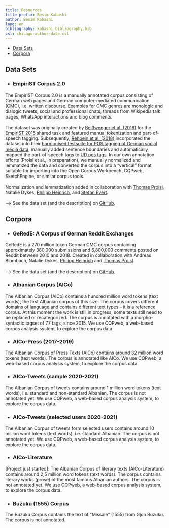 ```yaml
---
title: Resources
title-prefix: Besim Kabashi
author: Besim Kabashi
lang: en
bibliography: kabashi_bibliography.bib
csl: chicago-author-date.csl
---
```


- [Data Sets](#data-sets)
- [Corpora](#corpora)


## Data Sets ##

- ### EmpiriST Corpus 2.0 ###
The EmpiriST Corpus 2.0 is a manually annotated corpus consisting of
German web pages and German computer-mediated communication (CMC),
i.e. written discourse. Examples for CMC genres are monologic and
dialogic tweets, social and professional chats, threads from Wikipedia
talk pages, WhatsApp interactions and blog comments.
\
\
The dataset was originally created by [Beißwenger et
al. (2016)](https://www.aclweb.org/anthology/W16-2606/) for the
[EmpiriST 2015](https://sites.google.com/site/empirist2015/) shared
task and featured manual tokenization and part-of-speech
tagging. Subsequently, [Rehbein et al.
(2018)](https://www.oeaw.ac.at/fileadmin/subsites/academiaecorpora/PDF/konvens18_03.pdf)
incorporated the dataset into their [harmonised testsuite for POS
tagging of German social media
data](https://www.cl.uni-heidelberg.de/~rehbein/tweeDe.mhtml),
manually added sentence boundaries and automatically mapped the
part-of-speech tags to [UD pos
tags](https://universaldependencies.org/u/pos/all.html). In our own
annotation efforts (Proisl et al., in preparation), we manually
normalized and lemmatized the data and converted the corpus into a
“vertical” format suitable for importing into the Open Corpus
Workbench, CQPweb, SketchEngine, or similar corpus tools.
\
\
Normalization and lemmatization added in collaboration with [Thomas
Proisl](https://thomas-proisl.de), Natalie Dykes, [Philipp
Heinrich](https://philipp-heinrich.eu/), and [Stefan
Evert](http://stefan-evert.de/).
\
\
–> See the data set (and the description) on
[GitHub](https://github.com/fau-klue/empirist-corpus).

## Corpora ##


- ### GeRedE: A Corpus of German Reddit Exchanges ###
GeRedE is a 270 million token German CMC corpus containing
approximately 380,000 submissions and 6,800,000 comments posted on
Reddit between 2010 and 2018.
Created in collaboration with Andreas Blombach, Natalie Dykes,
[Philipp Heinrich](https://philipp-heinrich.eu/) and [Thomas
Proisl](https://thomas-proisl.de/).
\
\
–> See the data set (and the description) on
[GitHub](https://github.com/fau-klue/german-reddit-korpus).


- ### Albanian Corpus (AlCo) ###
The Albanian Corpus (AlCo) contains a hundred million word tokens
(text words), the first Albanian corpus of this size. The corpus
covers different domains of language and contains different text types
– it is a reference corpus. At this moment the work is still in
progress, some texts still need to be replaced or recategorized. The
corpus is annotated with a morpho-syntactic tagset of 77 tags, since 2015.
We use CQPweb, a web-based corpus analysis system, to explore
the corpus data.

- ### AlCo-Press (2017-2019) ###
The Albanian Corpus of Press Texts (AlCo) contains around 32 million
word tokens (text words). The corpus is annotated like AlCo. We use
CQPweb, a web-based corpus analysis system, to explore the corpus
data.

- ### AlCo-Tweets (sample 2020-2021) ###
The Albanian Corpus of tweets contains around 1 million word tokens
(text words), i.e. standard and non-standard Albanian. The corpus is
not annotated yet.  We use CQPweb, a web-based corpus analysis system,
to explore the corpus data.

- ### AlCo-Tweets (selected users 2020-2021) ###
The Albanian Corpus of tweets form selected users contains around 10
million word tokens (text words), i.e. standard Albanian. The corpus
is not annotated yet.  We use CQPweb, a web-based corpus analysis
system, to explore the corpus data.

- ### AlCo-Literature ###
[Project just started]: The Albanian Corpus of literary texts
(AlCo-Literature) contains around 2,5 million word tokens (text
words). The corpus contains literary works (prose) of the most famous
Albanian authors. The corpus is not annotated yet.  We use CQPweb, a
web-based corpus analysis system, to explore the corpus data.

- ### Buzuku (1555) Corpus ###
The Buzuku Corpus contains the text of "Missale" (1555) from Gjon
Buzuku. The corpus is not annotated.


<!-- ## News ## -->


